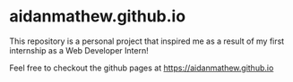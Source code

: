 # aidanmathew.github.io

This repository is a personal project that inspired me as a result of my first internship as a Web Developer Intern!

Feel free to checkout the github pages at https://aidanmathew.github.io
